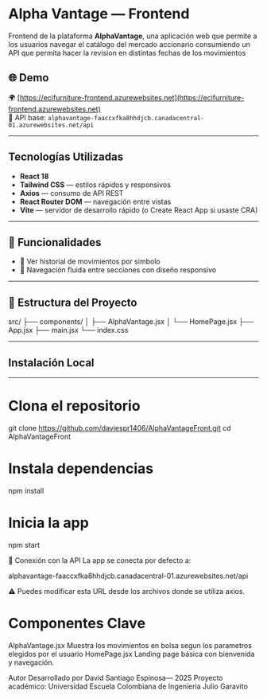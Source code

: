 # Alpha Vantage — Frontend

Frontend de la plataforma **AlphaVantage**, una aplicación web que permite a los usuarios navegar el catálogo del mercado accionario consumiendo un API que permita hacer la revision en distintas fechas de los movimientos

## 🌐 Demo

🌍 [https://ecifurniture-frontend.azurewebsites.net](https://ecifurniture-frontend.azurewebsites.net)  
🔗 API base: `alphavantage-faaccxfka8hhdjcb.canadacentral-01.azurewebsites.net/api`

---

## Tecnologías Utilizadas

- **React 18**
- **Tailwind CSS** — estilos rápidos y responsivos
- **Axios** — consumo de API REST
- **React Router DOM** — navegación entre vistas
- **Vite** — servidor de desarrollo rápido (o Create React App si usaste CRA)

---

## 🧩 Funcionalidades
- 📃 Ver historial de movimientos por simbolo
- 🔄 Navegación fluida entre secciones con diseño responsivo

---

## 📁 Estructura del Proyecto

src/
├── components/
│ ├── AlphaVantage.jsx
│ └── HomePage.jsx
├── App.jsx
├── main.jsx
└── index.css


---

## Instalación Local

---

# Clona el repositorio
git clone https://github.com/daviespr1406/AlphaVantageFront.git
cd AlphaVantageFront

# Instala dependencias
npm install

# Inicia la app
npm start

🔌 Conexión con la API
La app se conecta por defecto a:

alphavantage-faaccxfka8hhdjcb.canadacentral-01.azurewebsites.net/api

⚠️ Puedes modificar esta URL desde los archivos donde se utiliza axios.

# Componentes Clave
AlphaVantage.jsx
Muestra los movimientos en bolsa segun los parametros elegidos por el usuario
HomePage.jsx
Landing page básica con bienvenida y navegación.

Autor
Desarrollado por David Santiago Espinosa— 2025
Proyecto académico: Universidad Escuela Colombiana de Ingenieria Julio Garavito